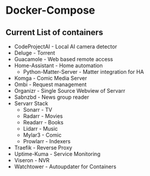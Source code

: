 # Docker-Compose

## Current List of containers

- CodeProjectAI - Local AI camera detector  
- Deluge - Torrent  
- Guacamole - Web based remote access  
- Home-Assistant - Home automation  
  - Python-Matter-Server - Matter integration for HA  
- Komga - Comic Media Server  
- Ombi - Request management  
- Organizr - Single Source Webview of Servarr  
- Sabnzbd - News group reader  
- Servarr Stack  
  - Sonarr - TV  
  - Radarr - Movies  
  - Readarr - Books  
  - Lidarr - Music  
  - Mylar3 - Comic  
  - Prowlarr - Indexers  
- Traefik - Reverse Proxy  
- Uptime-Kuma - Service Monitoring  
- Viseron - NVR  
- Watchtower - Autoupdater for Containers  

